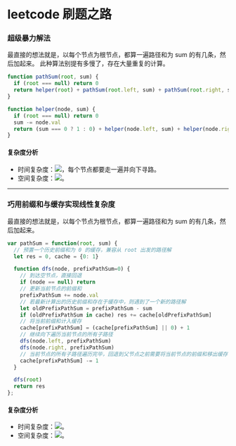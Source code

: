 # leetcode 刷题之路

### 超级暴力解法
最直接的想法就是，以每个节点为根节点，都算一遍路径和为 sum 的有几条，然后加起来。
此种算法别提有多慢了，存在大量重复的计算。


```javascript
function pathSum(root, sum) {
  if (root === null) return 0
  return helper(root) + pathSum(root.left, sum) + pathSum(root.right, sum)
}

function helper(node, sum) {
  if (root === null) return 0
  sum -= node.val
  return (sum === 0 ? 1 : 0) + helper(node.left, sum) + helper(node.right, sum)
}
```


#### 复杂度分析
- 时间复杂度：![](https://cdn.nlark.com/yuque/__latex/9f84a66d88d24c3b1bc91df5b5346a13.svg#card=math&code=O%28n%5E2%29&height=23&width=43)，每个节点都要走一遍并向下寻路。
- 空间复杂度：![](https://cdn.nlark.com/yuque/__latex/7ba55e7c64a9405a0b39a1107e90ca94.svg#card=math&code=O%28n%29&height=20&width=36)。

---

### 巧用前缀和与缓存实现线性复杂度
最直接的想法就是，以每个节点为根节点，都算一遍路径和为 sum 的有几条，然后加起来。


```javascript
var pathSum = function(root, sum) {
  // 预置一个历史前缀和为 0 的缓存，兼容从 root 出发的路径解
  let res = 0, cache = {0: 1}

  function dfs(node, prefixPathSum=0) {
    // 到达空节点，直接回退
    if (node == null) return
    // 更新当前节点的前缀和
    prefixPathSum += node.val
    // 若最新计算出的历史前缀和存在于缓存中，则遇到了一个新的路径解
    let oldPrefixPathSum = prefixPathSum - sum
    if (oldPrefixPathSum in cache) res += cache[oldPrefixPathSum]
    // 将当前前缀和计入缓存
    cache[prefixPathSum] = (cache[prefixPathSum] || 0) + 1
    // 继续向下遍历当前节点的所有子路径
    dfs(node.left, prefixPathSum)
    dfs(node.right, prefixPathSum)
    // 当前节点的所有子路径遍历完毕，回退到父节点之前需要将当前节点的前缀和移出缓存
    cache[prefixPathSum] -= 1
  }

  dfs(root)
  return res
};
```


#### 复杂度分析
- 时间复杂度：![](https://cdn.nlark.com/yuque/__latex/7ba55e7c64a9405a0b39a1107e90ca94.svg#card=math&code=O%28n%29&height=20&width=36)。
- 空间复杂度：![](https://cdn.nlark.com/yuque/__latex/7ba55e7c64a9405a0b39a1107e90ca94.svg#card=math&code=O%28n%29&height=20&width=36)。
